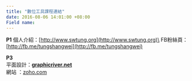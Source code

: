 ```yaml
---
title: "數位工具課程連結"
date: 2016-08-06 14:01:00 +08:00
Field name: 
---
```


**P1**
個人介紹：[http://www.swtung.org](http://www.swtung.org)\
FB粉絲頁：[http://fb.me/tungshangwei](http://fb.me/tungshangwei)

**P3**\
平面設計：**[graphicriver.net](http://graphicriver.net)**\
網站   ：[zoho.com](https://www.zoho.com/sites/)